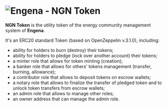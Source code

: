 # <img src="engena-logo.svg" alt="Engena - NGN Token">

**NGN Token** is the utility token of the energy community management system of **Engena**.

It's an ERC20 standard Token (based on OpenZeppelin v.3.1.0), including:

 * ability for holders to burn (destroy) their tokens;
 * ability for holders to pledge (lock over another account) their tokens;
 * a minter role that allows for token minting (creation);
 * a banker role that allows for others' tokens management (transfer, burning, allowance);
 * a contributor role that allows to deposit tokens on escrow wallets;
 * a notary role that allows to finalize the transfer of pledged token and to unlock token transfers from escrow wallets;
 * an admin role that allows to manage other roles;
 * an owner address that can manage the admin role.
